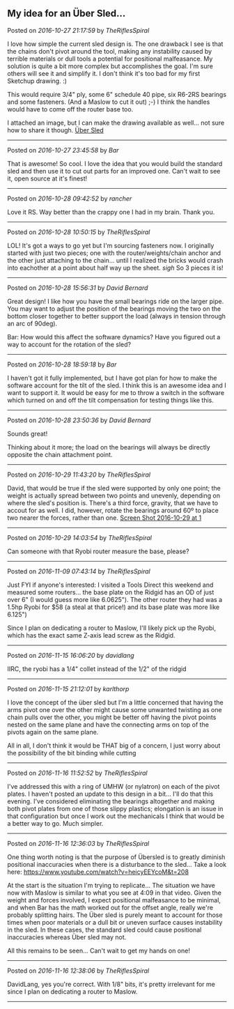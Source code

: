 ## My idea for an Über Sled...
Posted on *2016-10-27 21:17:59* by *TheRiflesSpiral*

I love how simple the current sled design is. The one drawback I see is that the chains don't pivot around the tool, making any instability caused by terrible materials or dull tools a potential for positional malfeasance. My solution is quite a bit more complex but accomplishes the goal. I'm sure others will see it and simplify it. I don't think it's too bad for my first Sketchup drawing. :)

This would require 3/4" ply, some 6" schedule 40 pipe, six R6-2RS bearings and some fasteners. (And a Maslow to cut it out) ;-) I think the handles would have to come off the router base too.

I attached an image, but I can make the drawing available as well... not sure how to share it though. [Über Sled](//muut.com/u/maslowcnc/s1/:maslowcnc:E8Uc:ubersled.png.jpg)

---

Posted on *2016-10-27 23:45:58* by *Bar*

That is awesome! So cool. I love the idea that you would build the standard sled and then use it to cut out parts for an improved one. Can't wait to see it, open source at it's finest!

---

Posted on *2016-10-28 09:42:52* by *rancher*

Love it RS.  Way better than the crappy one I had in my brain.  Thank you.

---

Posted on *2016-10-28 10:50:15* by *TheRiflesSpiral*

LOL! It's got a ways to go yet but I'm sourcing fasteners now. I originally started with just two pieces; one with the router/weights/chain anchor and the other just attaching to the chain... until I realized the bricks would crash into eachother at a point about half way up the sheet. *sigh* So 3 pieces it is!

---

Posted on *2016-10-28 15:56:31* by *David Bernard*

Great design! I like how you have the small bearings ride on the larger pipe. You may want to adjust the position of the bearings moving the two on the bottom closer together to better support the load (always in tension through an arc of 90deg).

Bar: How would this affect the software dynamics? Have you figured out a way to account for the rotation of the sled?

---

Posted on *2016-10-28 18:59:18* by *Bar*

I haven't got it fully implemented, but I have got plan for how to make the software account for the tilt of the sled. I think this is an awesome idea and I want to support it. It would be easy for me to throw a switch in the software which turned on and off the tilt compensation for testing things like this.

---

Posted on *2016-10-28 23:50:36* by *David Bernard*

Sounds great! 

Thinking about it more; the load on the bearings will always be directly opposite the chain attachment point.

---

Posted on *2016-10-29 11:43:20* by *TheRiflesSpiral*

David, that would be true if the sled were supported by only one point; the weight is actually spread between two points and unevenly, depending on where the sled's position is. There's a third force, gravity, that we have to accout for as well. I did, however, rotate the bearings around 60º to place two nearer the forces, rather than one. [Screen Shot 2016-10-29 at 1](//muut.com/u/maslowcnc/s1/:maslowcnc:TnqJ:screenshot20161029at1.40.30pm.png.jpg)

---

Posted on *2016-10-29 14:03:54* by *TheRiflesSpiral*

Can someone with that Ryobi router measure the base, please?

---

Posted on *2016-11-09 07:43:14* by *TheRiflesSpiral*

Just FYI if anyone's interested: I visited a Tools Direct this weekend and measured some routers... the base plate on the Ridgid has an OD of just over 6" (I would guess more like 6.0625"). The other router they had was a 1.5hp Ryobi for $58 (a steal at that price!) and its base plate was more like 6.125")

Since I plan on dedicating a router to Maslow, I'll likely pick up the Ryobi, which has the exact same Z-axis lead screw as the Ridgid.

---

Posted on *2016-11-15 16:06:20* by *davidlang*

IIRC, the ryobi has a 1/4" collet instead of the 1/2" of the ridgid

---

Posted on *2016-11-15 21:12:01* by *karlthorp*

I love the concept of the über sled but I'm a little concerned that having the arms pivot one over the other might cause some unwanted twisting as one chain pulls over the other, you might be better off having the pivot points nested on the same plane and have the connecting arms on top of the pivots again on the same plane.

All in all, I don't think it would be THAT big of a concern, I just worry about the possibility of the bit binding while cutting

---

Posted on *2016-11-16 11:52:52* by *TheRiflesSpiral*

I've addressed this with a ring of UMHW (or nylatron) on each of the pivot plates. I haven't posted an update to this design in a bit... I'll do that this evening. I've considered eliminating the bearings altogether and making both pivot plates from one of those slippy plastics; elongation is an issue in that configuration but once I work out the mechanicals I think that would be a better way to go. Much simpler.

---

Posted on *2016-11-16 12:36:03* by *TheRiflesSpiral*

One thing worth noting is that the purpose of Übersled is to greatly diminish positional inaccuracies when there is a disturbance to the sled... Take a look here: https://www.youtube.com/watch?v=heicyEEYcoM&t=208

At the start is the situation I'm trying to replicate... The situation we have now with Maslow is similar to what you see at 4:09 in that video. Given the weight and forces involved, I expect positional malfeasance to be minimal, and when Bar has the math worked out for the offset angle, really we're probably splitting hairs. The Über sled is purely meant to account for those times when poor materials or a dull bit or uneven surface causes instability in the sled. In these cases, the standard sled could cause positional inaccuracies whereas Über sled may not.

All this remains to be seen... Can't wait to get my hands on one!

---

Posted on *2016-11-16 12:38:06* by *TheRiflesSpiral*

DavidLang, yes you're correct. With 1/8" bits, it's pretty irrelevant for me since I plan on dedicating a router to Maslow.

---

